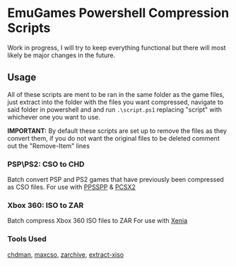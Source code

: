 # EmuGames Powershell Compression Scripts
Work in progress, I will try to keep everything functional but there will most likely be major changes in the future.

## Usage
All of these scripts are ment to be ran in the same folder as the game files, just extract into the folder with the files you want compressed, navigate to said folder in powershell and and run `.\script.ps1` replacing "script" with whichever one you want to use. 

**IMPORTANT:** By default these scripts are set up to remove the files as they convert them, if you do not want the original files to be deleted comment out  the "Remove-Item" lines

### PSP\PS2: CSO to CHD
Batch convert PSP and PS2 games that have previously been compressed as CSO files.
For use with 
[PPSSPP](https://github.com/hrydgard/ppsspp) &
[PCSX2](https://github.com/PCSX2/pcsx2)

### Xbox 360: ISO to ZAR
Batch compress Xbox 360 ISO files to ZAR
For use with
[Xenia](https://github.com/xenia-project/xenia)


### Tools Used
[chdman](https://github.com/mamedev/mame),
[maxcso](https://www.google.com](https://github.com/unknownbrackets/maxcso)https://github.com/unknownbrackets/maxcso),
[zarchive](https://github.com/Exzap/ZArchive),
[extract-xiso](https://github.com/XboxDev/extract-xiso)
